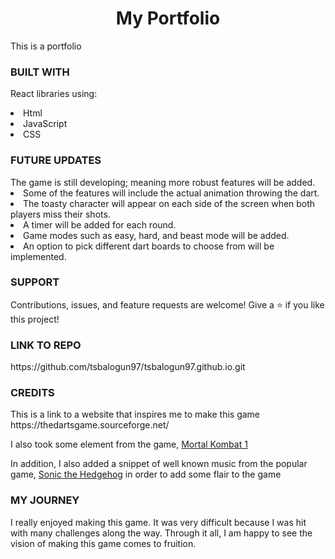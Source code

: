  <!-- explanations of the technologies used, the approach taken, a link to your live site, installation instructions, unsolved problems, -->

<h1 align="center">My Portfolio</h1>
This is a portfolio 


<h3>BUILT WITH</h3>
<p>React libraries using:</p>
<li>Html</li>
<li>JavaScript</li>
<li>CSS</li>



<h3>FUTURE UPDATES</h3>
The game is still developing; meaning more robust features will be added.
<li>Some of the features will include the actual animation throwing the dart.</li> 
<li>The toasty character will appear on each side of the screen when both players miss their shots.</li> 
<li>A timer will be added for each round.</li> 
<li>Game modes such as easy, hard, and beast mode will be added.</li>
<li>An option to pick different dart boards to choose from will be implemented.</li> 


<h3>SUPPORT</h3>
Contributions, issues, and feature requests are welcome!
Give a ⭐️ if you like this project!

<h3>LINK TO REPO</h3>
https://github.com/tsbalogun97/tsbalogun97.github.io.git


<h3>CREDITS</h3>
This is a link to a website that inspires me to make this game https://thedartsgame.sourceforge.net/ 


I also took some element from the game, [Mortal Kombat 1](https://www.youtube.com/watch?v=JBGpEXbPhms)

In addition, I also added a snippet of well known music from the popular game, [Sonic the Hedgehog](https://www.youtube.com/watch?v=Gsa_4s3CjmI) in order to add some flair to the game

<h3>MY JOURNEY</h3>
I really enjoyed making this game. It was very difficult because I was hit with many challenges along the way. Through it all, I am happy to see the vision of making this game comes to fruition. 

